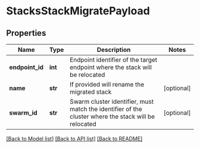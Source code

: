 # StacksStackMigratePayload

## Properties
Name | Type | Description | Notes
------------ | ------------- | ------------- | -------------
**endpoint_id** | **int** | Endpoint identifier of the target endpoint where the stack will be relocated | 
**name** | **str** | If provided will rename the migrated stack | [optional] 
**swarm_id** | **str** | Swarm cluster identifier, must match the identifier of the cluster where the stack will be relocated | [optional] 

[[Back to Model list]](../README.md#documentation-for-models) [[Back to API list]](../README.md#documentation-for-api-endpoints) [[Back to README]](../README.md)


